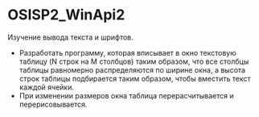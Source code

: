 # OSISP2_WinApi2

Изучение вывода текста и шрифтов.

- Разработать программу, которая вписывает в окно текстовую таблицу (N строк на M столбцов) таким образом, что все столбцы таблицы равномерно 
распределяются по ширине окна, а высота строк таблицы подбирается таким образом, чтобы вместить текст каждой ячейки.
- При изменении размеров окна таблица перерасчитывается и перерисовывается.
